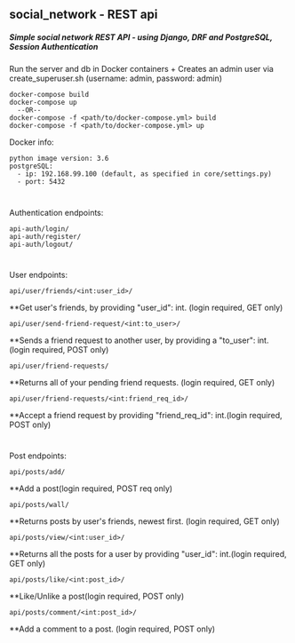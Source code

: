 ## social_network - REST api
##### Simple social network REST API - using Django, DRF and PostgreSQL, Session Authentication


Run the server and db in Docker containers + Creates an admin user via create_superuser.sh (username: admin, password: admin)
```
docker-compose build
docker-compose up
  --OR--
docker-compose -f <path/to/docker-compose.yml> build
docker-compose -f <path/to/docker-compose.yml> up
```


Docker info:
```
python image version: 3.6
postgreSQL:
  - ip: 192.168.99.100 (default, as specified in core/settings.py)
  - port: 5432
```

#

Authentication endpoints:
```
api-auth/login/
api-auth/register/
api-auth/logout/
```
#
User endpoints:
```
api/user/friends/<int:user_id>/
```
**Get user's friends, by providing "user_id": int. (login required, GET only) 

```
api/user/send-friend-request/<int:to_user>/
```
**Sends a friend request to another user, by providing a "to_user": int. (login required, POST only)
```
api/user/friend-requests/
```
**Returns all of your pending friend requests. (login required, GET only)
```
api/user/friend-requests/<int:friend_req_id>/
```
**Accept a friend request by providing "friend_req_id": int.(login required, POST only)
#
Post endpoints:
```
api/posts/add/
```
**Add a post(login required, POST req only)

```
api/posts/wall/
```
**Returns posts by user's friends, newest first. (login required, GET only)

```
api/posts/view/<int:user_id>/
```
**Returns all the posts for a user by providing "user_id": int.(login required, GET only)

```
api/posts/like/<int:post_id>/
```
**Like/Unlike a post(login required, POST only)
```
api/posts/comment/<int:post_id>/
```
**Add a comment to a post. (login required, POST only)
